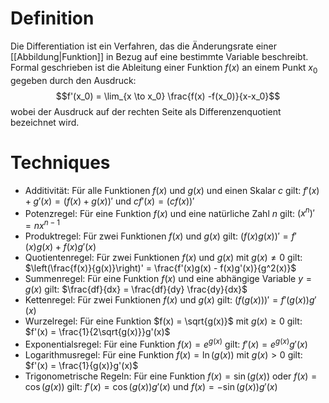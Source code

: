 # Definition
Die Differentiation ist ein Verfahren, das die Änderungsrate einer [[Abbildung|Funktion]] in Bezug auf eine bestimmte Variable beschreibt. Formal geschrieben ist die Ableitung einer Funktion $f(x)$ an einem Punkt $x_0$ gegeben durch den Ausdruck:
$$f'(x_0) = \lim_{x \to x_0} \frac{f(x) -f(x_0)}{x-x_0}$$
wobei der Ausdruck auf der rechten Seite als Differenzenquotient bezeichnet wird.

# Techniques
* Additivität: Für alle Funktionen $f(x)$ und $g(x)$ und einen Skalar $c$ gilt: $f'(x) + g'(x) = (f(x) + g(x))'$ und $cf'(x) = (cf(x))'$
* Potenzregel: Für eine Funktion $f(x)$ und eine natürliche Zahl $n$ gilt: $(x^n)' = nx^{n-1}$
* Produktregel: Für zwei Funktionen $f(x)$ und $g(x)$ gilt: $(f(x)g(x))' = f'(x)g(x) + f(x)g'(x)$
* Quotientenregel: Für zwei Funktionen $f(x)$ und $g(x)$ mit $g(x) \neq 0$ gilt: $\left(\frac{f(x)}{g(x)}\right)' = \frac{f'(x)g(x) - f(x)g'(x)}{g^2(x)}$
* Summenregel: Für eine Funktion $f(x)$ und eine abhängige Variable $y = g(x)$ gilt: $\frac{df}{dx} = \frac{df}{dy} \frac{dy}{dx}$
* Kettenregel: Für zwei Funktionen $f(x)$ und $g(x)$ gilt: $(f(g(x)))' = f'(g(x))g'(x)$
* Wurzelregel: Für eine Funktion $f(x) = \sqrt{g(x)}$ mit $g(x) \geq 0$ gilt: $f'(x) = \frac{1}{2\sqrt{g(x)}}g'(x)$
* Exponentialsregel: Für eine Funktion $f(x) = e^{g(x)}$ gilt: $f'(x) = e^{g(x)}g'(x)$
* Logarithmusregel: Für eine Funktion $f(x) = \ln(g(x))$ mit $g(x) > 0$ gilt: $f'(x) = \frac{1}{g(x)}g'(x)$
* Trigonometrische Regeln: Für eine Funktion $f(x) = \sin(g(x))$ oder $f(x) = \cos(g(x))$ gilt: $f'(x) = \cos(g(x))g'(x)$ und $f(x) = -\sin(g(x))g'(x)$
